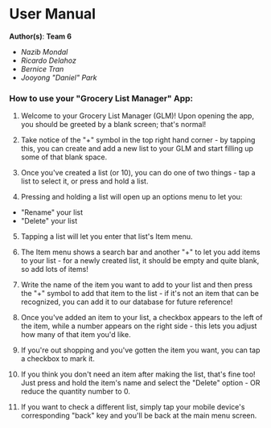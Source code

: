 # User Manual

**Author(s)**: **Team 6**

* *Nazib Mondal*
* *Ricardo Delahoz*
* *Bernice Tran*
* *Jooyong "Daniel" Park*

### How to use your "Grocery List Manager" App:
1. Welcome to your Grocery List Manager (GLM)! Upon opening the app, you should be greeted
by a blank screen; that's normal!

2. Take notice of the "+" symbol in the top right hand corner - by tapping this, you can
create and add a new list to your GLM and start filling up some of that blank space.

3. Once you've created a list (or 10), you can do one of two things - tap a list to select it,
or press and hold a list.

4. Pressing and holding a list will open up an options menu to let you:

 * "Rename" your list
 * "Delete" your list

5. Tapping a list will let you enter that list's Item menu.

6. The Item menu shows a search bar and another "+" to let you add items to your list -
 for a newly created list, it should be empty and quite blank, so add lots of items!

7. Write the name of the item you want to add to your list and then press the "+" symbol
 to add that item to the list - if it's not an item that can be recognized, you can add it
 to our database for future reference!

8. Once you've added an item to your list, a checkbox appears to the left of the item, while
 a number appears on the right side - this lets you adjust how many of that item you'd like.

9. If you're out shopping and you've gotten the item you want, you can tap a checkbox to mark it.

10. If you think you don't need an item after making the list, that's fine too! Just press and
 hold the item's name and select the "Delete" option - OR reduce the quantity number to 0.

11. If you want to check a different list, simply tap your mobile device's corresponding "back"
 key and you'll be back at the main menu screen.
